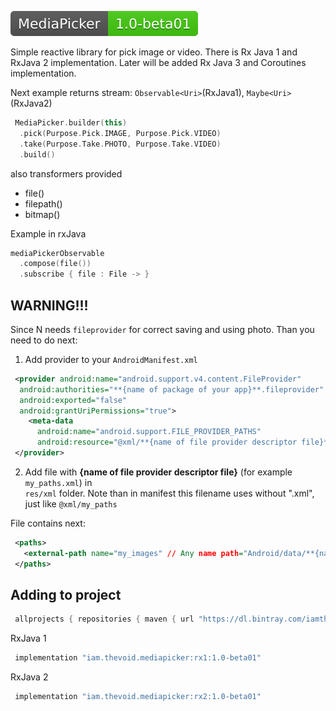 
<a href="https://bintray.com/beta/#/iamthevoid/maven/MediaPicker"><img src="https://github.com/iamthevoid/media-picker-android/blob/master/lib.svg"></a>


Simple reactive library for pick image or video. There is Rx Java 1 and RxJava 2 implementation. 
Later will be added Rx Java 3 and Coroutines implementation.  

Next example returns stream: `Observable<Uri>`(RxJava1), `Maybe<Uri>`(RxJava2)
  
```kotlin  
 MediaPicker.builder(this)
  .pick(Purpose.Pick.IMAGE, Purpose.Pick.VIDEO)
  .take(Purpose.Take.PHOTO, Purpose.Take.VIDEO)
  .build()
```  
  
also transformers provided  

 - file() 
 - filepath() 
 - bitmap()  

Example in rxJava
```kotlin  
mediaPickerObservable
  .compose(file())
  .subscribe { file : File -> }  
```  
  
## WARNING!!!  
Since N needs `fileprovider` for correct saving and using photo. Than you need to do next:  
  
1) Add provider to your `AndroidManifest.xml`  
```xml  
 <provider android:name="android.support.v4.content.FileProvider"
  android:authorities="**{name of package of your app}**.fileprovider"
  android:exported="false"
  android:grantUriPermissions="true"> 
    <meta-data 
      android:name="android.support.FILE_PROVIDER_PATHS" 
      android:resource="@xml/**{name of file provider descriptor file}**" /> 
 </provider>
```  
  
2) Add file with **{name of file provider descriptor file}** (for example `my_paths.xml`) in  
`res/xml` folder. Note than in manifest this filename uses without ".xml", just like `@xml/my_paths`  
  
File contains next:  
```xml  
 <paths> 
   <external-path name="my_images" // Any name path="Android/data/**{name of package of your app}**/files/Pictures" /> 
 </paths>
```  
  
## Adding to project  
```groovy  
 allprojects { repositories { maven { url "https://dl.bintray.com/iamthevoid/maven/" } } }
```  
RxJava 1
```groovy  
 implementation "iam.thevoid.mediapicker:rx1:1.0-beta01"
```
RxJava 2
```groovy  
 implementation "iam.thevoid.mediapicker:rx2:1.0-beta01"
```

